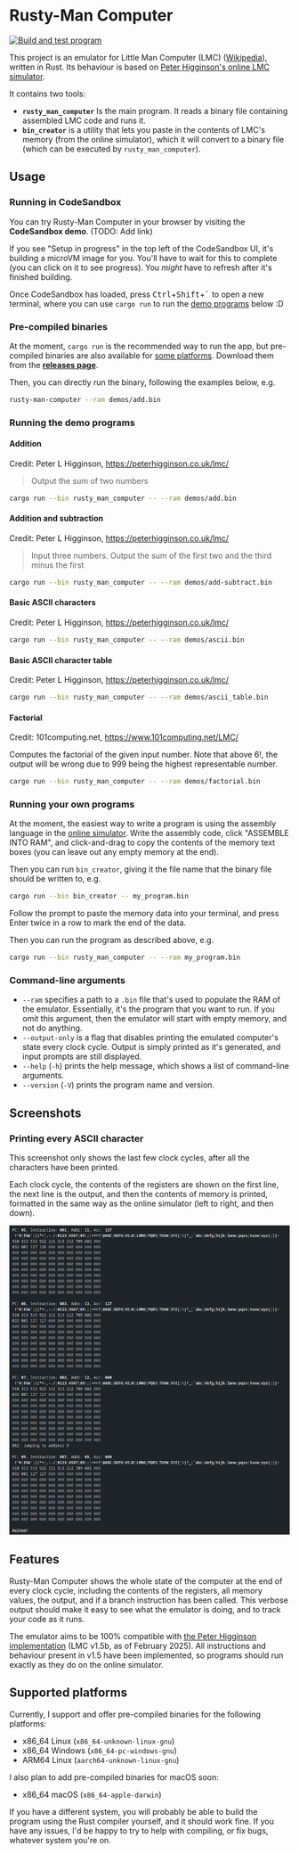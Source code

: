 # Rusty-Man Computer

[![Build and test program](https://github.com/RandomSearch18/rusty_man_computer/actions/workflows/build.yml/badge.svg)](https://github.com/RandomSearch18/rusty_man_computer/actions/workflows/build.yml)

This project is an emulator for Little Man Computer (LMC) ([Wikipedia](https://en.wikipedia.org/wiki/Little_man_computer)), written in Rust. Its behaviour is based on [Peter Higginson's online LMC simulator](https://peterhigginson.co.uk/lmc/).

It contains two tools:

- **`rusty_man_computer`** Is the main program. It reads a binary file containing assembled LMC code and runs it.
- **`bin_creator`** is a utility that lets you paste in the contents of LMC's memory (from the online simulator), which it will convert to a binary file (which can be executed by `rusty_man_computer`).

## Usage

### Running in CodeSandbox

You can try Rusty-Man Computer in your browser by visiting the **CodeSandbox demo**. (TODO: Add link)

If you see "Setup in progress" in the top left of the CodeSandbox UI, it's building a microVM image for you. You'll have to wait for this to complete (you can click on it to see progress). You _might_ have to refresh after it's finished building.

Once CodeSandbox has loaded, press <kbd>Ctrl</kbd>+<kbd>Shift</kbd>+<kbd>\`</kbd> to open a new terminal, where you can use `cargo run` to run the [demo programs](#running-the-demo-programs) below :D

### Pre-compiled binaries

At the moment, `cargo run` is the recommended way to run the app, but pre-compiled binaries are also available for [some platforms](#supported-platforms). Download them from the **[releases page](https://github.com/RandomSearch18/rusty_man_computer/releases/latest)**.

Then, you can directly run the binary, following the examples below, e.g.

```sh
rusty-man-computer --ram demos/add.bin
```

### Running the demo programs

#### Addition

Credit: Peter L Higginson, <https://peterhigginson.co.uk/lmc/>

> Output the sum of two numbers

```bash
cargo run --bin rusty_man_computer -- --ram demos/add.bin
```

#### Addition and subtraction

Credit: Peter L Higginson, <https://peterhigginson.co.uk/lmc/>

> Input three numbers.
> Output the sum of the first two
> and the third minus the first

```bash
cargo run --bin rusty_man_computer -- --ram demos/add-subtract.bin
```

#### Basic ASCII characters

Credit: Peter L Higginson, <https://peterhigginson.co.uk/lmc/>

```bash
cargo run --bin rusty_man_computer -- --ram demos/ascii.bin
```

#### Basic ASCII character table

Credit: Peter L Higginson, <https://peterhigginson.co.uk/lmc/>

```bash
cargo run --bin rusty_man_computer -- --ram demos/ascii_table.bin
```

#### Factorial

Credit: 101computing.net, <https://www.101computing.net/LMC/>

Computes the factorial of the given input number. Note that above $6!$, the output will be wrong due to 999 being the highest representable number.

```bash
cargo run --bin rusty_man_computer -- --ram demos/factorial.bin
```

### Running your own programs

At the moment, the easiest way to write a program is using the assembly language in the [online simulator](https://peterhigginson.co.uk/lmc/). Write the assembly code, click "ASSEMBLE INTO RAM", and click-and-drag to copy the contents of the memory text boxes (you can leave out any empty memory at the end).

Then you can run `bin_creator`, giving it the file name that the binary file should be written to, e.g.

```bash
cargo run --bin bin_creator -- my_program.bin
```

Follow the prompt to paste the memory data into your terminal, and press Enter twice in a row to mark the end of the data.

Then you can run the program as described above, e.g.

```bash
cargo run --bin rusty_man_computer -- --ram my_program.bin
```

### Command-line arguments

- `--ram` specifies a path to a `.bin` file that's used to populate the RAM of the emulator. Essentially, it's the program that you want to run. If you omit this argument, then the emulator will start with empty memory, and not do anything.
- `--output-only` is a flag that disables printing the emulated computer's state every clock cycle. Output is simply printed as it's generated, and input prompts are still displayed.
- `--help` (`-h`) prints the help message, which shows a list of command-line arguments.
- `--version` (`-V`) prints the program name and version.

## Screenshots

### Printing every ASCII character

This screenshot only shows the last few clock cycles, after all the characters have been printed.

Each clock cycle, the contents of the registers are shown on the first line, the next line is the output, and then the contents of memory is printed, formatted in the same way as the online simulator (left to right, and then down).

![Screenshot of some of the output from the emulator running in a terminal](assets/terminal-demo-1.png)

## Features

Rusty-Man Computer shows the whole state of the computer at the end of every clock cycle, including the contents of the registers, all memory values, the output, and if a branch instruction has been called. This verbose output should make it easy to see what the emulator is doing, and to track your code as it runs.

The emulator aims to be 100% compatible with [the Peter Higginson implementation](https://peterhigginson.co.uk/lmc/help_new.html) (LMC v1.5b, as of February 2025). All instructions and behaviour present in v1.5 have been implemented, so programs should run exactly as they do on the online simulator.

## Supported platforms

Currently, I support and offer pre-compiled binaries for the following platforms:

- x86_64 Linux (`x86_64-unknown-linux-gnu`)
- x86_64 Windows (`x86_64-pc-windows-gnu`)
- ARM64 Linux (`aarch64-unknown-linux-gnu`)

I also plan to add pre-compiled binaries for macOS soon:

- x86_64 macOS (`x86_64-apple-darwin`)

If you have a different system, you will probably be able to build the program using the Rust compiler yourself, and it should work fine. If you have any issues, I'd be happy to try to help with compiling, or fix bugs, whatever system you're on.
